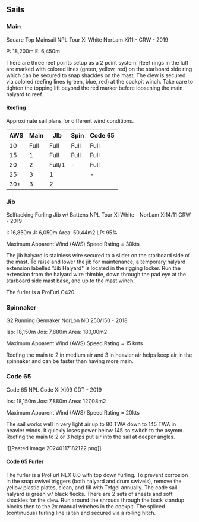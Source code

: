 ## Sails
### Main
Square Top Mainsail NPL Tour Xi White NorLam Xi11 -
CRW  - 2019

P: 18,200m
E: 6,450m

There are three reef points setup as a 2 point system. Reef rings in the luff are marked with colored lines (green, yellow, red) on the starboard side ring which can be secured to snap shackles on the mast. The clew is secured via colored reefing lines (green, blue, red) at the cockpit winch. Take care to tighten the topping lift beyond the red marker before loosening the main halyard to reef.

#### Reefing
Approximate sail plans for different wind conditions.

| AWS | Main | JIb | Spin | Code 65 |
| ---- | ---- | ---- | ---- | ---- |
| 10 | Full | Full | Full | Full |
| 15 | 1 | Full | Full | Full |
| 20 | 2 | Full/1 | - | Full |
| 25 | 3 | 1 |  | - |
| 30+ | 3 | 2 |  |  |

### Jib
Selftacking Furling Jib w/ Battens NPL Tour Xi White -
NorLam Xi14/11 CRW - 2019

I: 16,850m
J: 6,050m
Area: 50,44m2
LP: 95%

Maximum Apparent Wind (AWS) Speed Rating = 30kts

The jib halyard is stainless wire secured to a slider on the starboard side of the mast. To raise and lower the jib for maintenance, a temporary halyard extension labelled "Jib Halyard" is located in the rigging locker. Run the extension from the halyard wire thimble, down through the pad eye at the starboard side mast base, and up to the mast winch.

The furler is a ProFurl C420.
### Spinnaker
G2 Running Gennaker NorLon NO 250/150 - 2018

Isp: 18,150m
Jos: 7,880m
Area: 180,00m2

Maximum Apparent Wind (AWS) Speed Rating = 15 knts

Reefing the main to 2 in medium air and 3 in heavier air helps keep air in the spinnaker and can be faster than having more main.
### Code 65
Code 65 NPL Code Xi Xi09 CDT - 2019

Ios: 18,150m
Jos: 7,880m
Area: 127,08m2

Maximum Apparent Wind (AWS) Speed Rating = 20kts

The sail works well in very light air up to 80 TWA down to 145 TWA in heavier winds. It quickly loses power below 145 so switch to the asymm.  Reefing the main to 2 or 3 helps put air into the sail at deeper angles. 

![[Pasted image 20240117182122.png]]

#### Code 65 Furler
The furler is a ProFurl NEX 8.0 with top down furling. To prevent corrosion in the snap swivel triggers (both halyard and drum swivels), remove the yellow plastic plates, clean, and fill with Tefgel annually. The code sail halyard is green w/ black flecks. There are 2 sets of sheets and soft shackles for the clew. Run around the shrouds through the back standup blocks then to the 2x manual winches in the cockpit. The spliced (continuous) furling line is tan and secured via a rolling hitch. 
